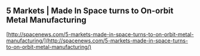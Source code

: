 ## 5 Markets | Made In Space turns to On-orbit Metal Manufacturing
  
  [http://spacenews.com/5-markets-made-in-space-turns-to-on-orbit-metal-manufacturing/](http://spacenews.com/5-markets-made-in-space-turns-to-on-orbit-metal-manufacturing/)